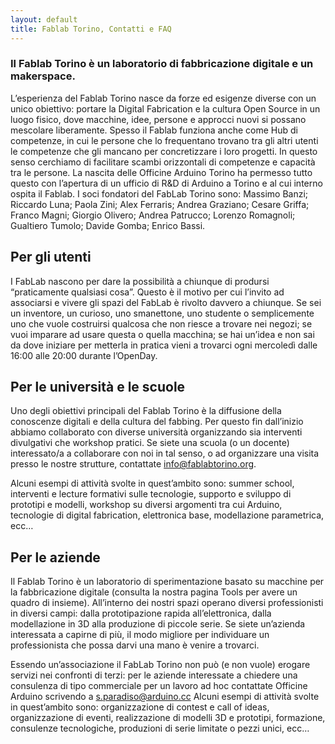```yaml
---
layout: default
title: Fablab Torino, Contatti e FAQ
---
```


### Il Fablab Torino è un laboratorio di fabbricazione digitale e un makerspace.

L’esperienza del Fablab Torino nasce da forze ed esigenze diverse con un unico obiettivo: portare la Digital Fabrication e la cultura Open Source in un luogo fisico, dove macchine, idee, persone e approcci nuovi si possano mescolare liberamente.
Spesso il Fablab funziona anche come Hub di competenze, in cui le persone che lo frequentano trovano tra gli altri utenti le competenze che gli mancano per concretizzare i loro progetti. In questo senso cerchiamo di facilitare scambi orizzontali di competenze e capacità tra le persone.
La nascita delle Officine Arduino Torino ha permesso tutto questo con l’apertura di un ufficio di R&D di Arduino a Torino e al cui interno ospita il Fablab.
I soci fondatori del FabLab Torino sono:
Massimo Banzi; Riccardo Luna; Paola Zini; Alex Ferraris; Andrea Graziano; Cesare Griffa; Franco Magni; Giorgio Olivero; Andrea Patrucco; Lorenzo Romagnoli; Gualtiero Tumolo; Davide Gomba; Enrico Bassi.

## Per gli utenti
I FabLab nascono per dare la possibilità a chiunque di prodursi “praticamente qualsiasi cosa”. Questo è il motivo per cui l’invito ad associarsi e vivere gli spazi del FabLab è rivolto davvero a chiunque. Se sei un inventore, un curioso, uno smanettone, uno studente o semplicemente uno che vuole costruirsi qualcosa che non riesce a trovare nei negozi; se vuoi imparare ad usare questa o quella macchina; se hai un’idea e non sai da dove iniziare per metterla in pratica vieni a trovarci ogni mercoledì dalle 16:00 alle 20:00 durante l’OpenDay.

## Per le università e le scuole
Uno degli obiettivi principali del Fablab Torino è la diffusione della conoscenze digitali e della cultura del fabbing. Per questo fin dall’inizio abbiamo collaborato con diverse università organizzando sia interventi divulgativi che workshop pratici. Se siete una scuola (o un docente) interessato/a a collaborare con noi in tal senso, o ad organizzare una visita presso le nostre strutture, contattate info@fablabtorino.org.

Alcuni esempi di attività svolte in quest’ambito sono: summer school, interventi e lecture formativi sulle tecnologie, supporto e sviluppo di prototipi e modelli, workshop su diversi argomenti tra cui Arduino, tecnologie di digital fabrication, elettronica base, modellazione parametrica, ecc…

## Per le aziende
Il Fablab Torino è un laboratorio di sperimentazione basato su macchine per la fabbricazione digitale (consulta la nostra pagina Tools per avere un quadro di insieme). All’interno dei nostri spazi operano diversi professionisti in diversi campi: dalla prototipazione rapida all’elettronica, dalla modellazione in 3D alla produzione di piccole serie. Se siete un’azienda interessata a capirne di più, il modo migliore per individuare un professionista che possa darvi una mano è venire a trovarci.

Essendo un’associazione il FabLab Torino non può (e non vuole) erogare servizi nei confronti di terzi: per le aziende interessate a chiedere una consulenza di tipo commerciale per un lavoro ad hoc contattate Officine Arduino scrivendo a s.paradiso@arduino.cc
Alcuni esempi di attività svolte in quest’ambito sono: organizzazione di contest e call of ideas, organizzazione di eventi, realizzazione di modelli 3D e prototipi, formazione, consulenze tecnologiche, produzioni di serie limitate o pezzi unici, ecc…